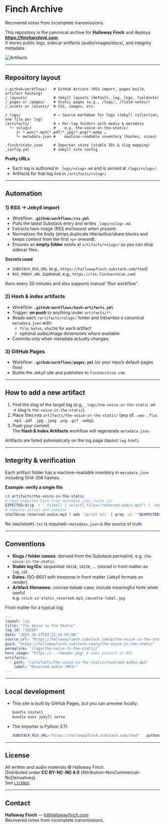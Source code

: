 # Finch Archive

Recovered notes from incomplete transmissions.

This repository is the canonical archive for **Halloway Finch** and deploys **https://fincharchive.com**.  
It stores public logs, sidecar artifacts (audio/images/docs), and integrity metadata.

![Artifacts](https://img.shields.io/endpoint?url=https://fincharchive.com/badges/artifacts.json)

---

## Repository layout

```
/.github/workflows/   # GitHub Actions (RSS import, pages build, artifact hashing)
/_layouts/            # Jekyll layouts (default, log, logs, fieldnote)
/_pages or /pages/    # Static pages (e.g., /logs/, /field-notes/)
/_assets or /assets/  # CSS, images, etc.

/_logs/               # ✳️ Source markdown for logs (Jekyll collection; one file per log)
/artifacts/           # ✳️ Per-log folders with media & metadata
  └─ <slug>/          #    e.g. the-voice-in-the-static/
     ├─ *.wav|*.mp3|*.pdf|*.jpg|*.png|*.webp …
     └─ metadata.json #    machine-readable inventory (hashes, sizes)

.finch/state.json     # Importer state (stable IDs & slug mapping)
_config.yml           # Jekyll site config
```

**Pretty URLs**
- Each log is authored in `_logs/<slug>.md` and is served at `/logs/<slug>/`.
- Artifacts for that log live in `/artifacts/<slug>/`.

---

## Automation

### 1) RSS → Jekyll import
- Workflow: **`.github/workflows/rss.yml`**
- Pulls the latest Substack entry and writes `_logs/<slug>.md`.
- Extracts hero image (RSS enclosure) when present.
- Normalizes the body (strips duplicate title/author/share blocks and keeps content from the first `<p>` onward).
- Ensures an **empty folder** exists at `artifacts/<slug>/` so you can drop sidecar files.

**Secrets used**
- `SUBSTACK_RSS_URL` (e.g., `https://hallowayfinch.substack.com/feed`)
- `RSS_PROXY_URL` (optional; e.g., `https://rss.fincharchive.com`)

Runs every 30 minutes and also supports manual “Run workflow”.

### 2) Hash & index artifacts
- Workflow: **`.github/workflows/hash-artifacts.yml`**
- Trigger: **on push** to anything under `artifacts/**`.
- Reads each `/artifacts/<slug>/` folder and (re)writes a canonical `metadata.json` with:
  - `file`, `bytes`, `sha256` for each artifact
  - optional audio/image dimensions where available
- Commits only when metadata actually changes.

### 3) GitHub Pages
- Workflow: **`.github/workflows/pages.yml`** (or your repo’s default pages flow)
- Builds the Jekyll site and publishes to `fincharchive.com`.

---

## How to add a new artifact

1. Find the slug of the target log (e.g., `_logs/the-voice-in-the-static.md` → slug is `the-voice-in-the-static`).
2. Place files into `artifacts/the-voice-in-the-static/` (any of: `.wav .flac .mp3 .pdf .jpg .jpeg .png .gif .webp`).
3. Push your commit.  
   The **Hash & Index Artifacts** workflow will regenerate `metadata.json`.

Artifacts are listed automatically on the log page (layout `log.html`).

---

## Integrity & verification

Each artifact folder has a machine-readable inventory in `metadata.json` including SHA-256 hashes.

**Example: verify a single file**
```bash
cd artifacts/the-voice-in-the-static
# read expected hash from metadata.json (with jq)
EXPECTED=$(jq -r '.files[] | select(.file=="reversed-audio.mp3") | .sha256' metadata.json)
# compute actual and compare
sha256sum reversed-audio.mp3 | awk '{print $1}' | grep -qi "^$EXPECTED$"   && echo "✓ OK" || echo "✗ MISMATCH"
```

No `SHA256SUMS.txt` is required—`metadata.json` is the source of truth.

---

## Conventions

- **Slugs / folder names**: derived from the Substack permalink, e.g. `the-voice-in-the-static`.
- **Stable log IDs**: sequential `1022A`, `1022B`, … (stored in front matter as `log_id`).
- **Dates**: ISO-8601 with timezone in front matter (Jekyll formats on render).
- **Artifact filenames**: concise kebab-case; include meaningful hints when useful  
  e.g. `voice-in-static_reversed.mp3`, `cassette-label.jpg`.

Front matter for a typical log:
```yaml
---
layout: log
title: "The Voice in the Static"
log_id: "1022A"
date: "2025-10-23T03:22:15-05:00"
source_url: "https://hallowayfinch.substack.com/p/the-voice-in-the-static"
guid: "https://hallowayfinch.substack.com/p/the-voice-in-the-static"
permalink: "/logs/the-voice-in-the-static/"
hero_image: "https://.../header.png" # when present in RSS
artifacts:
  - path: "/artifacts/the-voice-in-the-static/reversed-audio.mp3"
    label: "Reversed audio (MP3)"
---
```

---

## Local development

- This site is built by GitHub Pages, but you can preview locally:
  ```bash
  bundle install
  bundle exec jekyll serve
  ```
- The importer is Python 3.11:
  ```bash
  SUBSTACK_RSS_URL="https://hallowayfinch.substack.com/feed"   python scripts/rss_to_repo.py
  ```

---

## License

All written and audio materials © Halloway Finch.  
Distributed under **CC BY-NC-ND 4.0** (Attribution–NonCommercial–NoDerivatives).  
See [`LICENSE`](LICENSE).

---

## Contact

**Halloway Finch** — h@hallowayfinch.com  
Recovered notes from incomplete transmissions.
